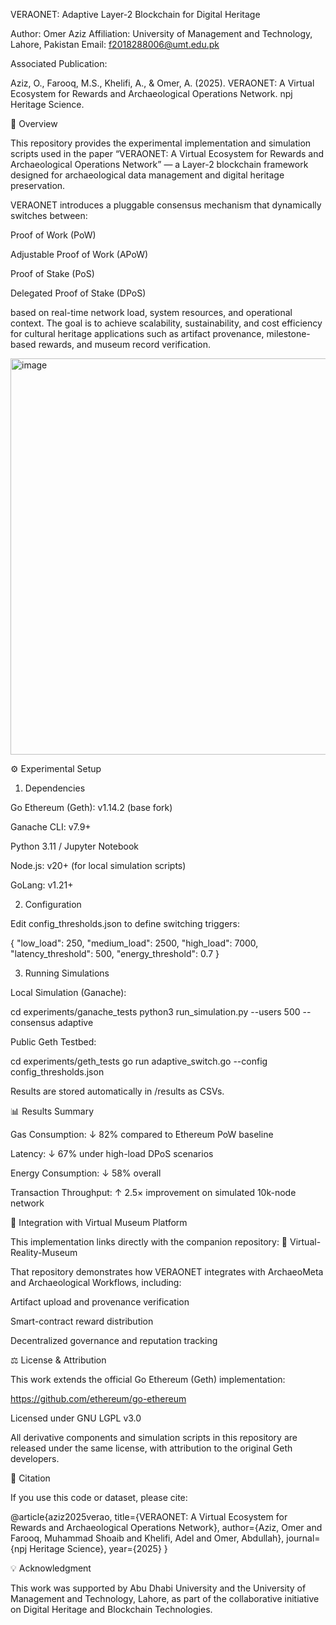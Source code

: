 VERAONET: Adaptive Layer-2 Blockchain for Digital Heritage

Author: Omer Aziz
Affiliation: University of Management and Technology, Lahore, Pakistan
Email: f2018288006@umt.edu.pk

Associated Publication:

Aziz, O., Farooq, M.S., Khelifi, A., & Omer, A. (2025). VERAONET: A Virtual Ecosystem for Rewards and Archaeological Operations Network. npj Heritage Science.

📖 Overview

This repository provides the experimental implementation and simulation scripts used in the paper
“VERAONET: A Virtual Ecosystem for Rewards and Archaeological Operations Network” —
a Layer-2 blockchain framework designed for archaeological data management and digital heritage preservation.

VERAONET introduces a pluggable consensus mechanism that dynamically switches between:

Proof of Work (PoW)

Adjustable Proof of Work (APoW)

Proof of Stake (PoS)

Delegated Proof of Stake (DPoS)

based on real-time network load, system resources, and operational context.
The goal is to achieve scalability, sustainability, and cost efficiency for cultural heritage applications such as artifact provenance, milestone-based rewards, and museum record verification.

<img width="748" height="634" alt="image" src="https://github.com/user-attachments/assets/3bed18e7-a324-4074-9ca4-6deac59eef1c" />



⚙️ Experimental Setup
1. Dependencies

Go Ethereum (Geth): v1.14.2 (base fork)

Ganache CLI: v7.9+

Python 3.11 / Jupyter Notebook

Node.js: v20+ (for local simulation scripts)

GoLang: v1.21+

2. Configuration

Edit config_thresholds.json to define switching triggers:

{
  "low_load": 250,
  "medium_load": 2500,
  "high_load": 7000,
  "latency_threshold": 500,
  "energy_threshold": 0.7
}

3. Running Simulations

Local Simulation (Ganache):

cd experiments/ganache_tests
python3 run_simulation.py --users 500 --consensus adaptive


Public Geth Testbed:

cd experiments/geth_tests
go run adaptive_switch.go --config config_thresholds.json


Results are stored automatically in /results as CSVs.

📊 Results Summary

Gas Consumption: ↓ 82% compared to Ethereum PoW baseline

Latency: ↓ 67% under high-load DPoS scenarios

Energy Consumption: ↓ 58% overall

Transaction Throughput: ↑ 2.5× improvement on simulated 10k-node network

🧠 Integration with Virtual Museum Platform

This implementation links directly with the companion repository:
🔗 Virtual-Reality-Museum

That repository demonstrates how VERAONET integrates with ArchaeoMeta and Archaeological Workflows, including:

Artifact upload and provenance verification

Smart-contract reward distribution

Decentralized governance and reputation tracking

⚖️ License & Attribution

This work extends the official Go Ethereum (Geth) implementation:

https://github.com/ethereum/go-ethereum

Licensed under GNU LGPL v3.0

All derivative components and simulation scripts in this repository are released under the same license,
with attribution to the original Geth developers.

🧾 Citation

If you use this code or dataset, please cite:

@article{aziz2025verao,
  title={VERAONET: A Virtual Ecosystem for Rewards and Archaeological Operations Network},
  author={Aziz, Omer and Farooq, Muhammad Shoaib and Khelifi, Adel and Omer, Abdullah},
  journal={npj Heritage Science},
  year={2025}
}

💡 Acknowledgment

This work was supported by Abu Dhabi University and the University of Management and Technology, Lahore,
as part of the collaborative initiative on Digital Heritage and Blockchain Technologies.
